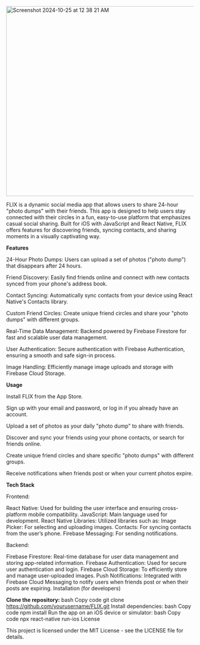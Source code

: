 
<img width="509" alt="Screenshot 2024-10-25 at 12 38 21 AM" src="https://github.com/user-attachments/assets/8d2c4b38-b20b-4827-8d4c-0643e3bb3a6a">


FLIX is a dynamic social media app that allows users to share 24-hour "photo dumps" with their friends. This app is designed to help users stay connected with their circles in a fun, easy-to-use platform that emphasizes casual social sharing. Built for iOS with JavaScript and React Native, FLIX offers features for discovering friends, syncing contacts, and sharing moments in a visually captivating way.


**Features**

24-Hour Photo Dumps: Users can upload a set of photos ("photo dump") that disappears after 24 hours.

Friend Discovery: Easily find friends online and connect with new contacts synced from your phone's address book.

Contact Syncing: Automatically sync contacts from your device using React Native's Contacts library.

Custom Friend Circles: Create unique friend circles and share your "photo dumps" with different groups.

Real-Time Data Management: Backend powered by Firebase Firestore for fast and scalable user data management.

User Authentication: Secure authentication with Firebase Authentication, ensuring a smooth and safe sign-in process.

Image Handling: Efficiently manage image uploads and storage with Firebase Cloud Storage.

**Usage**

Install FLIX from the App Store.

Sign up with your email and password, or log in if you already have an account.

Upload a set of photos as your daily "photo dump" to share with friends.

Discover and sync your friends using your phone contacts, or search for friends online.

Create unique friend circles and share specific "photo dumps" with different groups.

Receive notifications when friends post or when your current photos expire.

**Tech Stack**

Frontend:

React Native: Used for building the user interface and ensuring cross-platform mobile compatibility.
JavaScript: Main language used for development.
React Native Libraries: Utilized libraries such as:
Image Picker: For selecting and uploading images.
Contacts: For syncing contacts from the user’s phone.
Firebase Messaging: For sending notifications.

Backend:

Firebase Firestore: Real-time database for user data management and storing app-related information.
Firebase Authentication: Used for secure user authentication and login.
Firebase Cloud Storage: To efficiently store and manage user-uploaded images.
Push Notifications: Integrated with Firebase Cloud Messaging to notify users when friends post or when their posts are expiring.
Installation (for developers)

**Clone the repository:**
bash
Copy code
git clone https://github.com/yourusername/FLIX.git
Install dependencies:
bash
Copy code
npm install
Run the app on an iOS device or simulator:
bash
Copy code
npx react-native run-ios
License

This project is licensed under the MIT License - see the LICENSE file for details.
